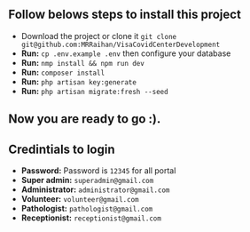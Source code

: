 ## Follow belows steps to install this project
* Download the project or clone it ```git clone git@github.com:MRRaihan/VisaCovidCenterDevelopment```
* __Run:__ ```cp .env.example .env``` then configure your database
* __Run:__ ```nmp install && npm run dev```
* __Run:__ ```composer install```
* __Run:__ ```php artisan key:generate```
* __Run:__ ```php artisan migrate:fresh --seed```

## Now you are ready to go  :).

## Credintials to login
* __Password:__ Password is ```12345``` for all portal
* __Super admin:__ ```superadmin@gmail.com```
* __Administrator:__ ```administrator@gmail.com```
* __Volunteer:__ ```volunteer@gmail.com```
* __Pathologist:__ ```pathologist@gmail.com```
* __Receptionist:__ ```receptionist@gmail.com```
